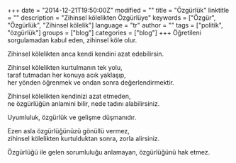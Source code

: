 +++
date = "2014-12-21T19:50:00Z"
modified = ""
title = "Özgürlük"
linktitle = ""
description = "Zihinsel kölelikten Özgürlüye"
keywords = ["Özgür", "Özgürlük", "Zihinsel kölelik"]
language = "tr"
author = ""
tags = ["politik", "özgürlük"]
groups = ["blog"]
categories = ["blog"]
+++
Öğretileni sorgulamadan kabul eden, zihinsel köle olur.  

Zihinsel kölelikten anca kendi kendini azat edebilirsin.  

Zihinsel kölelikten kurtulmanın tek yolu,   
taraf tutmadan her konuya acık yaklaşıp,   
her yönden öğrenmek ve ondan sonra değerlendirmektir.  

Zihinsel kölelikten kendinizi azat etmeden,   
ne özgürlüğün anlamini bilir, nede tadını alabilirsiniz.  

Uyumluluk, özgürlük ve gelişme düşmanıdır.  

Ezen asla özgürlüğünüzü gönüllü vermez,   
zihinsel kölelikten kurtulduktan sonra, zorla alirsiniz.   

Özgürlüğü ile gelen sorumluluğu anlamayan, özgürlüğünü hak etmez.  


